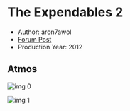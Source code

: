 # The Expendables 2

* Author: aron7awol
* [Forum Post](https://www.avsforum.com/threads/bass-eq-for-filtered-movies.2995212/post-58246674)
* Production Year: 2012

## Atmos

![img 0](https://i.imgur.com/ClOeWMO.jpg)

![img 1](https://i.imgur.com/yH6SrLL.png)


